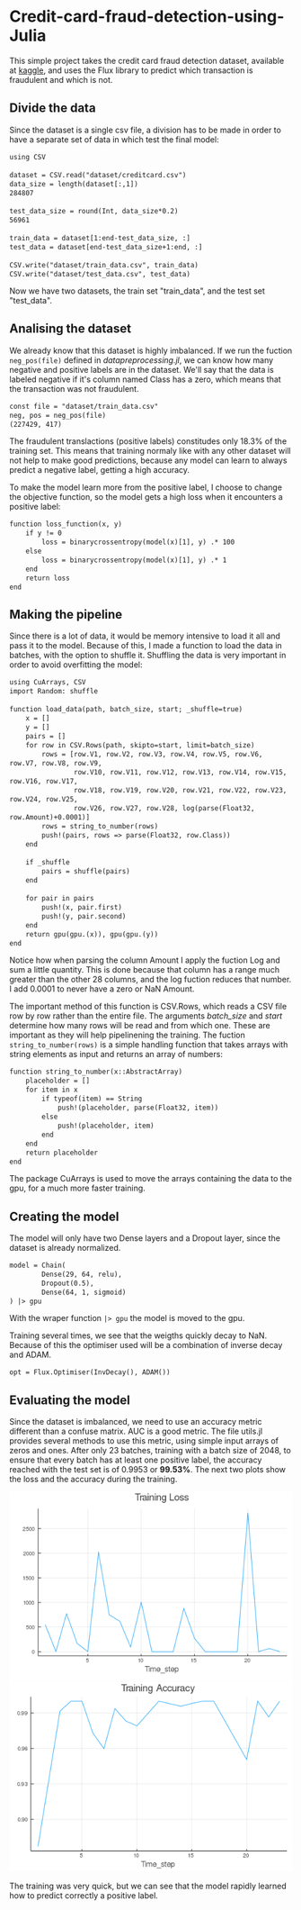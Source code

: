 # Credit-card-fraud-detection-using-Julia

This simple project takes the credit card fraud detection dataset, available at [kaggle](https://www.kaggle.com/mlg-ulb/creditcardfraud), and uses the Flux library to predict which transaction is fraudulent and which is not.

## Divide the data

Since the dataset is a single csv file, a division has to be made in order to have a separate set of data in which test the final model:

```
using CSV

dataset = CSV.read("dataset/creditcard.csv")
data_size = length(dataset[:,1])
284807

test_data_size = round(Int, data_size*0.2)
56961

train_data = dataset[1:end-test_data_size, :]
test_data = dataset[end-test_data_size+1:end, :]

CSV.write("dataset/train_data.csv", train_data)
CSV.write("dataset/test_data.csv", test_data)
```

Now we have two datasets, the train set "train_data", and the test set "test_data".

## Analising the dataset

We already know that this dataset is highly imbalanced. If we run the fuction ```neg_pos(file)``` defined in *datapreprocessing.jl*, we can know how many negative and positive labels are in the dataset. We'll say that the data is labeled negative if it's column named Class has a zero, which means that the transaction was not fraudulent.

```
const file = "dataset/train_data.csv"
neg, pos = neg_pos(file)
(227429, 417)
```

The fraudulent translactions (positive labels) constitudes only 18.3% of the training set. This means that training normaly like with any other dataset will not help to make good predictions, because any model can learn to always predict a negative label, getting a high accuracy. 

To make the model learn more from the positive label, I choose to change the objective function, so the model gets a high loss when it encounters a positive label:

```
function loss_function(x, y)
    if y != 0
        loss = binarycrossentropy(model(x)[1], y) .* 100
    else
        loss = binarycrossentropy(model(x)[1], y) .* 1
    end
    return loss
end
```

## Making the pipeline

Since there is a lot of data, it would be memory intensive to load it all and pass it to the model. Because of this, I made a function to load the data in batches, with the option to shuffle it. Shuffling the data is very important in order to avoid overfitting the model:

```
using CuArrays, CSV
import Random: shuffle

function load_data(path, batch_size, start; _shuffle=true)
    x = []
    y = []
    pairs = []
    for row in CSV.Rows(path, skipto=start, limit=batch_size)
        rows = [row.V1, row.V2, row.V3, row.V4, row.V5, row.V6, row.V7, row.V8, row.V9,
                row.V10, row.V11, row.V12, row.V13, row.V14, row.V15, row.V16, row.V17,
                row.V18, row.V19, row.V20, row.V21, row.V22, row.V23, row.V24, row.V25,
                row.V26, row.V27, row.V28, log(parse(Float32, row.Amount)+0.0001)]
        rows = string_to_number(rows)
        push!(pairs, rows => parse(Float32, row.Class))
    end

    if _shuffle
        pairs = shuffle(pairs)
    end

    for pair in pairs
        push!(x, pair.first)
        push!(y, pair.second)
    end
    return gpu(gpu.(x)), gpu(gpu.(y))
end
```
Notice how when parsing the column Amount I apply the fuction Log and sum a little quantity. This is done because that column has a range much greater than the other 28 columns, and the log fuction reduces that number. I add 0.0001 to never  have a zero or NaN Amount.

The important method of this function is CSV.Rows, which reads a CSV file row by row rather than the entire file. The arguments *batch_size* and *start* determine how many rows will be read and from which one. These are important as they will help pipelinening the training. The fuction ```string_to_number(rows)``` is a simple handling function that takes arrays with string elements as input and returns an array of numbers: 

```
function string_to_number(x::AbstractArray)
    placeholder = []
    for item in x
        if typeof(item) == String
            push!(placeholder, parse(Float32, item))
        else
            push!(placeholder, item)
        end
    end
    return placeholder
end
```
The package CuArrays is used to move the arrays containing the data to the gpu, for a much more faster training.

## Creating the model

The model will only have two Dense layers and a Dropout layer, since the dataset is already normalized.

```
model = Chain(
        Dense(29, 64, relu),
        Dropout(0.5),
        Dense(64, 1, sigmoid)
) |> gpu
```

With the wraper function ```|> gpu``` the model is moved to the gpu.

Training several times, we see that the weigths quickly decay to NaN. Because of this the optimiser used will be a combination of inverse decay and ADAM.

```
opt = Flux.Optimiser(InvDecay(), ADAM())
```

## Evaluating the model

Since the dataset is imbalanced, we need to use an accuracy metric different than a confuse matrix. AUC is a good metric. The file utils.jl provides several methods to use this metric, using simple input arrays of zeros and ones.
After only 23 batches, training with a batch size of 2048, to ensure that every batch has at least one positive label, the accuracy reached with the test set is of 0.9953 or **99.53%**. The next two plots show the loss and the accuracy during the training.

![Total loss for the batch at time_step.](/plots/loss_plot.png)
![Total accuracy for the batch at time_step.](/plots/accuracy_plot.png)

The training was very quick, but we can see that the model rapidly learned how to predict correctly a positive label.
